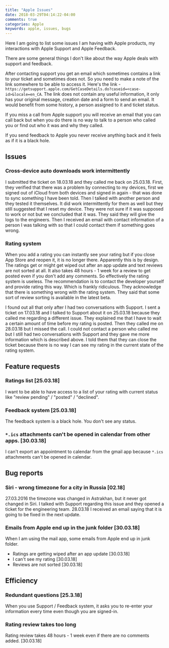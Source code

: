 ```yaml
---
title: "Apple Issues"
date: 2018-03-29T04:14:22-04:00
comments: true
categories: Apple
keywords: apple, issues, bugs
---
```


Here I am going to list some issues I am having with Apple products, my interactions with Apple Support and Apple Feedback.

There are some general things I don't like about the way Apple deals with support and feedback. 

After contacting support you get an email which sometimes contains a link to your ticket and sometimes does not. So you need to make a note of the link somewhere to be able to access it. Here's the link - `https://getsupport.apple.com/GetCaseDetails.do?caseid=<case-id>&locale=en_CA`. The link does not contain any useful information, it only has your original message, creation date and a form to send an email. It would benefit from some history, a person assigned to it and ticket status.

If you miss a call from Apple support you will receive an email that you can call back but when you do there is no way to talk to a person who called you or find out who it was and why they called.

If you send feedback to Apple you never receive anything back and it feels as if it is a black hole. 

## Issues

### Cross-device auto downloads work intermittently

I submitted the ticket on 18.03.18 and they called me back on 25.03.18. First, they verified that there was a problem by connecting to my devices, first we signed out of iCloud from both devices and signed in again - that was done to sync something I have been told. Then I talked with another person and they tested it themselves. It did work intermittently for them as well but they still suggested that I reset my device. They were not sure if it was supposed to work or not but we concluded that it was. They said they will give the logs to the engineers. Then I received an email with contact information of a person I was talking with so that I could contact them if something goes wrong.

### Rating system

When you add a rating you can instantly see your rating but if you close App Store and reopen it, it is no longer there. Apparently this is by design. The ratings get or might get wiped out after an app update and text reviews are not sorted at all. It also takes 48 hours - 1 week for a review to get posted even if you don't add any comments. So effectively the rating system is useless. The recommendation is to contact the developer yourself and provide rating this way. Which is frankly ridiculous. They acknowledge that there is something wrong with the rating system. They said that some sort of review sorting is available in the latest beta.

I found out all that only after I had two conversations with Support. I sent a ticket on 17.03.18 and I talked to Support about it on 25.03.18 because they called me regarding a different issue. They explained me that I have to wait a certain amount of time before my rating is posted. Then they called me on 28.03.18 but I missed the call. I could not contact a person who called me but I still had two conversations with Support and they gave me more information which is described above. I told them that they can close the ticket because there is no way I can see my rating in the current state of the rating system.

## Feature requests

### Ratings list [25.03.18]
I want to be able to have access to a list of your rating with current status like "review pending" / "posted" / "declined".

### Feedback system [25.03.18]
The feedback system is a black hole. You don't see any status.

### `*.ics` attachments can't be opened in calendar from other apps. [30.03.18]
I can't export an appointment to calendar from the gmail app because `*.ics` attachments can't be opened in calendar.

## Bug reports

### Siri - wrong timezone for a city in Russia [02.18]
27.03.2016 the timezone was changed in Astrakhan, but it never got changed in Siri. I talked with Support regarding this issue and they opened a ticket for the engineering team. 28.03.18 I received an email saying that it is going to be fixed in the next update.

### Emails from Apple end up in the junk folder [30.03.18]
When I am using the mail app, some emails from Apple end up in junk folder.

- Ratings are getting wiped after an app update [30.03.18]
- I can't see my rating [30.03.18]
- Reviews are not sorted [30.03.18]

## Efficiency 
### Redundant questions [25.3.18]
When you use Support / Feedback system, it asks you to re-enter your information every time even though you are signed-in.

### Rating review takes too long
Rating review takes 48 hours - 1 week even if there are no comments added. [30.03.18]